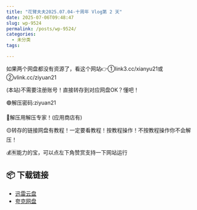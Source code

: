 ```yaml
---
title: "花臂夫夫2025.07.04-十周年 Vlog第 2 天"
date: 2025-07-06T09:48:47
slug: wp-9524
permalink: /posts/wp-9524/
categories:
  - 未分类
tags:

---
```


如果两个网盘都没有资源了，看这个网站👉①link3.cc/xianyu21或②vlink.cc/ziyuan21

(本站)不需要注册账号！直接转存到对应网盘OK？懂吧！

🟢解压密码:ziyuan21

🔵解压用解压专家！(应用商店有)

🟡转存的链接网盘有教程！一定要看教程！按教程操作！不按教程操作你不会解压！

💰🈶能力的宝，可以点左下角赞赏支持一下网站运行

## 📦 下载链接
- [迅雷云盘](https://blziyuan21.com/pay-download/9524?key=dc6ddd954a&down_id=0)
- [夸克网盘](https://blziyuan21.com/pay-download/9524?key=dc6ddd954a&down_id=1)

